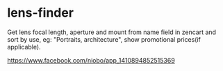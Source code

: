 lens-finder
===========

Get lens focal length, aperture and mount from name field in zencart and sort by use, eg: "Portraits, architecture", show promotional prices(if applicable).

https://www.facebook.com/niobo/app_1410894852515369
